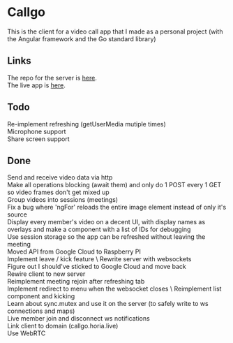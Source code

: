 # Callgo
This is the client for a video call app that I made as a personal project (with the Angular framework and the Go standard library)

## Links
The repo for the server is [here](https://github.com/HoriaBosoanca/callgo-server-ws). \
The live app is [here](callgo.horia.live).

## Todo
Re-implement refreshing (getUserMedia mutiple times) \
Microphone support \
Share screen support

## Done
Send and receive video data via http \
Make all operations blocking (await them) and only do 1 POST every 1 GET so video frames don't get mixed up \
Group videos into sessions (meetings) \
Fix a bug where 'ngFor' reloads the entire image element instead of only it's source \
Display every member's video on a decent UI, with display names as overlays and make a component with a list of IDs for debugging \
Use session storage so the app can be refreshed without leaving the meeting \
Moved API from Google Cloud to Raspberry PI \
Implement leave / kick feature \ 
Rewrite server with websockets \
Figure out I should've sticked to Google Cloud and move back \
Rewire client to new server \
Reimplement meeting rejoin after refreshing tab \
Implement redirect to menu when the websocket closes \ 
Reimplement list component and kicking \
Learn about sync.mutex and use it on the server (to safely write to ws connections and maps) \
Live member join and disconnect ws notifications \
Link client to domain (callgo.horia.live) \
Use WebRTC